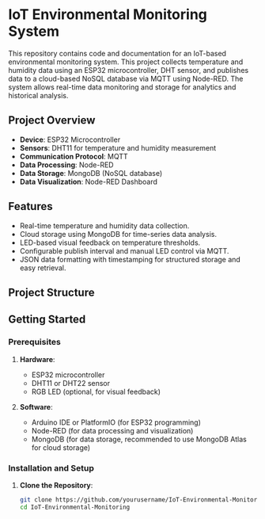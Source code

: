 # IoT Environmental Monitoring System

This repository contains code and documentation for an IoT-based environmental monitoring system. This project collects temperature and humidity data using an ESP32 microcontroller, DHT sensor, and publishes data to a cloud-based NoSQL database via MQTT using Node-RED. The system allows real-time data monitoring and storage for analytics and historical analysis.

## Project Overview

- **Device**: ESP32 Microcontroller
- **Sensors**: DHT11 for temperature and humidity measurement
- **Communication Protocol**: MQTT
- **Data Processing**: Node-RED
- **Data Storage**: MongoDB (NoSQL database)
- **Data Visualization**: Node-RED Dashboard

## Features

- Real-time temperature and humidity data collection.
- Cloud storage using MongoDB for time-series data analysis.
- LED-based visual feedback on temperature thresholds.
- Configurable publish interval and manual LED control via MQTT.
- JSON data formatting with timestamping for structured storage and easy retrieval.

## Project Structure


## Getting Started

### Prerequisites

1. **Hardware**:
   - ESP32 microcontroller
   - DHT11 or DHT22 sensor
   - RGB LED (optional, for visual feedback)

2. **Software**:
   - Arduino IDE or PlatformIO (for ESP32 programming)
   - Node-RED (for data processing and visualization)
   - MongoDB (for data storage, recommended to use MongoDB Atlas for cloud storage)

### Installation and Setup

1. **Clone the Repository**:
   ```bash
   git clone https://github.com/yourusername/IoT-Environmental-Monitoring.git
   cd IoT-Environmental-Monitoring  
